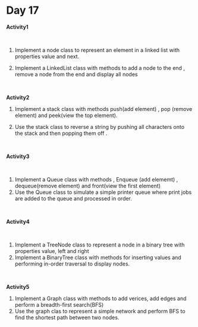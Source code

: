 # Day 17

**Activity1**

<br>

1. Implement a node class to represent an element in a linked list with properties value and next.

2. Implement a LinkedList class with methods to add a node to the end , remove a node from the end and display all nodes

<br>

**Activity2**
<br>

1. Implement a stack class with methods push(add element) , pop (remove element) and peek(view the top element).

2. Use the stack class to reverse a string by pushing all characters onto the stack and then popping them off .

<br>

**Activity3**

<br>

1. Implement a Queue class with methods , Enqueue (add elememt) , dequeue(remove element) and front(view the first element)
2. Use the Queue class to simulate a simple printer queue where print jobs are added to the queue and processed in order.

<br>

**Activity4**

<br>

1. Implement a TreeNode class to represent a node in a binary tree with properties value, left and right
2. Implement a BinaryTree class with methods for inserting values and performing in-order traversal to display nodes.

<br>

**Activity5**
<br>

1. Implement a Graph class with methods to add verices, add edges and perform a breadth-first search(BFS)
2. Use the graph clas to represent a simple network and perform BFS to find the shortest path between two nodes.
